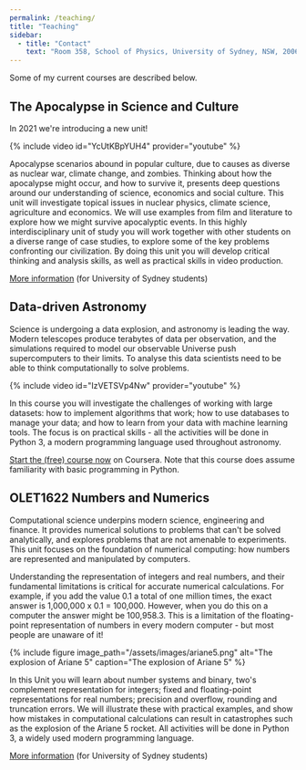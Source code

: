 ```yaml
---
permalink: /teaching/
title: "Teaching"
sidebar:
  - title: "Contact"
    text: "Room 358, School of Physics, University of Sydney, NSW, 2006"
---
```


Some of my current courses are described below.

## The Apocalypse in Science and Culture

In 2021 we're introducing a new unit!

{% include video id="YcUtKBpYUH4" provider="youtube" %}

Apocalypse scenarios abound in popular culture, due to causes as diverse as nuclear war, climate change, and zombies. Thinking about how the apocalypse might occur, and how to survive it, presents deep questions around our understanding of science, economics and social culture. This unit will investigate topical issues in nuclear physics, climate science, agriculture and economics. We will use examples from film and literature to explore how we might survive apocalyptic events. In this highly interdisciplinary unit of study you will work together with other students on a diverse range of case studies, to explore some of the key problems confronting our civilization. By doing this unit you will develop critical thinking and analysis skills, as well as practical skills in video production. 

[More information](https://www.sydney.edu.au/units/OLES1602) (for University of Sydney students)


## Data-driven Astronomy

Science is undergoing a data explosion, and astronomy is leading the way. 
Modern telescopes produce terabytes of data per observation, and the 
simulations required to model our observable Universe push supercomputers 
to their limits. To analyse this data scientists need to be able to think 
computationally to solve problems. 

{% include video id="IzVETSVp4Nw" provider="youtube" %}

In this course you will investigate the challenges of working with large datasets: how to implement algorithms that work; how to use databases to manage your data; and how to learn from your data with machine learning tools. The focus is on practical skills - all the activities will be done in Python 3, a modern programming language used throughout astronomy.


[Start the (free) course now](https://www.coursera.org/learn/data-driven-astronomy) on Coursera. Note that this course does assume familiarity with basic programming in Python.



## OLET1622 Numbers and Numerics

Computational science underpins modern science, engineering and finance. 
It provides numerical solutions to problems that can't be solved 
analytically, and explores problems that are not amenable to experiments. 
This unit focuses on the foundation of numerical computing: how numbers 
are represented and manipulated by computers. 

Understanding the representation of integers and real numbers, and their 
fundamental limitations is critical for accurate numerical calculations. 
For example, if you add the value 0.1 a total of one million times, the 
exact answer is 1,000,000 x 0.1 = 100,000. However, when you do this on 
a computer the answer might be 100,958.3. This is a limitation of the 
floating-point representation of numbers in every modern computer - but 
most people are unaware of it! 

{% include figure image_path="/assets/images/ariane5.png" alt="The explosion of Ariane 5" caption="The explosion of Ariane 5" %}

In this Unit you will learn about number systems and binary, two's complement representation for integers; fixed and floating-point representations for real numbers; precision and overflow, rounding and truncation errors. We will illustrate these with practical examples, and show how mistakes in computational calculations can result in catastrophes such as the explosion of the Ariane 5 rocket. All activities will be done in Python 3, a widely used modern programming language.

[More information](https://sydney.edu.au/courses/units-of-study/2018/olet/olet1622.html) (for University of Sydney students)
